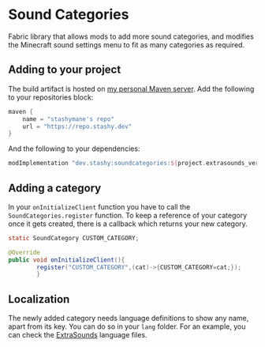 # Sound Categories

Fabric library that allows mods to add more sound categories, and modifies the Minecraft sound settings menu to fit as
many categories as required.

## Adding to your project

The build artifact is hosted on [my personal Maven server](https://repo.stashy.dev). Add the following to your
repositories block:

```groovy
maven {
    name = "stashymane's repo"
    url = "https://repo.stashy.dev"
}
```

And the following to your dependencies:

```groovy
modImplementation "dev.stashy:soundcategories:${project.extrasounds_version}"
```

## Adding a category

In your `onInitializeClient` function you have to call the `SoundCategories.register` function. To keep a reference of
your category once it gets created, there is a callback which returns your new category.

```java
static SoundCategory CUSTOM_CATEGORY;

@Override
public void onInitializeClient(){
        register("CUSTOM_CATEGORY",(cat)->{CUSTOM_CATEGORY=cat;});
        }
```

## Localization

The newly added category needs language definitions to show any name, apart from its key. You can do so in your `lang`
folder. For an example, you can check the
[ExtraSounds](https://github.com/stashymane/extra-sounds/) language files.
